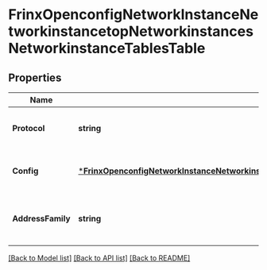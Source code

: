 # FrinxOpenconfigNetworkInstanceNetworkinstancetopNetworkinstancesNetworkinstanceTablesTable

## Properties
Name | Type | Description | Notes
------------ | ------------- | ------------- | -------------
**Protocol** | **string** | Optional[A reference to the protocol that populates the table] REF:Optional.empty | [optional] [default to null]
**Config** | [***FrinxOpenconfigNetworkInstanceNetworkinstancetopNetworkinstancesNetworkinstanceTablesTableConfig**](frinx.openconfig.network.instance.networkinstancetop.networkinstances.networkinstance.tables.table.Config.md) | Optional[Configuration parameters relating to the table] REF:Optional.empty | [optional] [default to null]
**AddressFamily** | **string** | Optional[A reference to the address-family that the table represents] REF:Optional.empty | [optional] [default to null]

[[Back to Model list]](../README.md#documentation-for-models) [[Back to API list]](../README.md#documentation-for-api-endpoints) [[Back to README]](../README.md)


